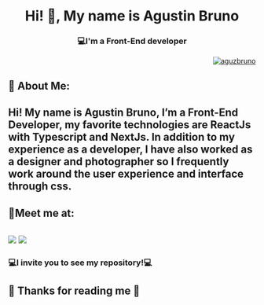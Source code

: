 <h1 align="center">Hi! 👋, My name is Agustin Bruno</h1>
<h3 align="center">💻I'm a Front-End developer </h3>
<p align="right"> <a href="https://www.linkedin.com/in/aguzbruno/" target="blank"><img src="https://img.shields.io/twitter/follow/aguzbruno?logo=linkedin&style=for-the-badge" alt="aguzbruno" /></a></p>

## 👨 About Me:

Hi! My name is Agustin Bruno, I’m a Front-End Developer, my favorite technologies are ReactJs with Typescript and NextJs. In addition to my experience as a developer, I have also worked as a designer and photographer so I frequently work around the user experience and interface through css.
---------------------------------------------------
## 🔗Meet me at: 
<a href="https://www.linkedin.com/in/aguzbruno"><img src="https://img.icons8.com/bubbles/100/000000/linkedin.png"/></a>
<a href="https://www.instagram.com/aguzbruno"><img src="https://img.icons8.com/bubbles/100/000000/instagram-new--v1.png"/></a>
------------------------------------------------------
 <h3>💻I invite you to see my repository!💻</h3>
 <h2>🤗 Thanks for reading me 🤗</h2>
